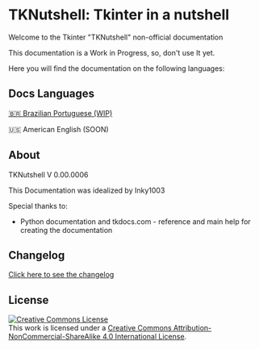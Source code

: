# TKNutshell: Tkinter in a nutshell

Welcome to the Tkinter "TKNutshell" non-official documentation

This documentation is a Work in Progress, so, don't use It yet.

Here you will find the documentation on the following languages:

## Docs Languages

[🇧🇷 Brazilian Portuguese (WIP)](pt_BR/) 

🇺🇸 American English (SOON)

## About

TKNutshell V 0.00.0006

This Documentation was idealized by Inky1003

Special thanks to:

- Python documentation and tkdocs.com - reference and main help for creating the documentation

## Changelog

[Click here to see the changelog](changelog.md)

## License

<a rel="license" href="http://creativecommons.org/licenses/by-nc-sa/4.0/"><img alt="Creative Commons License" style="border-width:0" src="https://i.creativecommons.org/l/by-nc-sa/4.0/88x31.png" /></a><br />This work is licensed under a <a rel="license" href="http://creativecommons.org/licenses/by-nc-sa/4.0/">Creative Commons Attribution-NonCommercial-ShareAlike 4.0 International License</a>.
